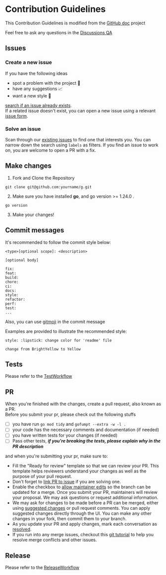 # Contribution Guidelines

This Contribution Guidelines is modified from the [GitHub doc](https://github.com/github/docs/) project

Feel free to ask any questions in the [Discussions QA](https://github.com/Equationzhao/g/discussions/categories/q-a)

## Issues

### Create a new issue

If you have the following ideas

- spot a problem with the project 🐛
- have any suggestions 📈
- want a new style 💄

[search if an issue already exists](https://docs.github.com/en/github/searching-for-information-on-github/searching-on-github/searching-issues-and-pull-requests#search-by-the-title-body-or-comments). \
If a related issue doesn't exist, you can open a new issue using a relevant [issue form](https://github.com/Equationzhao/g/issues/new/choose).


### Solve an issue

Scan through our [existing issues](https://github.com/Equationzhao/g/issues) to find one that interests you. You can narrow down the search using `labels` as filters.
If you find an issue to work on, you are welcome to open a PR with a fix.


## Make changes

1. Fork and Clone the Repository
```shell
git clone git@github.com:yourname/g.git
```
2. Make sure you have installed **go**, and go version >= 1.24.0 .
```shell
go version
```
3. Make your changes!

## Commit messages
It's recommended to follow the commit style below:
```text
<type>[optional scope]: <description>

[optional body]
```

```text
fix:
feat:
build:
chore:
ci:
docs:
style:
refactor:
perf:
test:
...
```
Also, you can use [gitmoji](https://gitmoji.dev) in the commit message

Examples are provided to illustrate the recommended style:
```text
style: :lipstick: change color for 'readme' file
    
change from BrightYellow to Yellow
```

## Tests

Please refer to the [TestWorkflow](docs/TestWorkflow.md)

## PR

When you're finished with the changes, create a pull request, also known as a PR.\
Before you submit your pr, please check out the following stuffs

- [ ] you have run `go mod tidy` and `gofumpt --extra -w -l .`
- [ ] your code has the necessary comments and documentation (if needed)
- [ ] you have written tests for your changes (if needed)
- [ ] Pass other tests, ***if you're breaking the tests, please explain why in the PR description***

and when you're submitting your pr, make sure to:
- Fill the "Ready for review" template so that we can review your PR. This template helps reviewers understand your changes as well as the purpose of your pull request.
- Don't forget to [link PR to issue](https://docs.github.com/en/issues/tracking-your-work-with-issues/linking-a-pull-request-to-an-issue) if you are solving one.
- Enable the checkbox to [allow maintainer edits](https://docs.github.com/en/github/collaborating-with-issues-and-pull-requests/allowing-changes-to-a-pull-request-branch-created-from-a-fork) so the branch can be updated for a merge.
  Once you submit your PR, maintainers will review your proposal. We may ask questions or request additional information.
- We may ask for changes to be made before a PR can be merged, either using [suggested changes](https://docs.github.com/en/github/collaborating-with-issues-and-pull-requests/incorporating-feedback-in-your-pull-request) or pull request comments. You can apply suggested changes directly through the UI. You can make any other changes in your fork, then commit them to your branch.
- As you update your PR and apply changes, mark each conversation as [resolved](https://docs.github.com/en/github/collaborating-with-issues-and-pull-requests/commenting-on-a-pull-request#resolving-conversations).
- If you run into any merge issues, checkout this [git tutorial](https://github.com/skills/resolve-merge-conflicts) to help you resolve merge conflicts and other issues.

## Release

Please refer to the [ReleaseWorkflow](docs/ReleaseWorkflow.md)